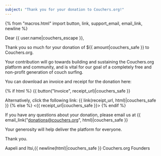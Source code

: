 ```yaml
---
subject: "Thank you for your donation to Couchers.org!"
---
```


{% from "macros.html" import button, link, support_email, email_link, newline %}

Dear {{ user.name|couchers_escape }},

Thank you so much for your donation of ${{ amount|couchers_safe }} to Couchers.org.

Your contribution will go towards building and sustaining the Couchers.org platform and community, and is vital for our goal of a completely free and non-profit generation of couch surfing.

You can download an invoice and receipt for the donation here:

{% if html %}
{{ button("Invoice", receipt_url)|couchers_safe }}

Alternatively, click the following link: {{ link(receipt_url, html)|couchers_safe }}
{% else %}
<{{ receipt_url|couchers_safe }}>
{% endif %}

If you have any questions about your donation, please email us at {{ email_link("donations@couchers.org", html)|couchers_safe }}

Your generosity will help deliver the platform for everyone.

Thank you.

Aapeli and Itsi,{{ newline(html)|couchers_safe }}
Couchers.org Founders
